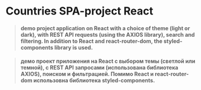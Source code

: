 # Countries SPA-project React 

> #### demo project application on React with a choice of theme (light or dark), with REST API requests (using the AXIOS library), search and filtering. In addition to React and react-router-dom, the styled-components library is used.

> #### демо проект приложения на React с выбором темы (светлой или темной), с REST API запросами (использована библиотека AXIOS), поиском и фильтрацией. Помимо React и react-router-dom использовна библиотека styled-components.

